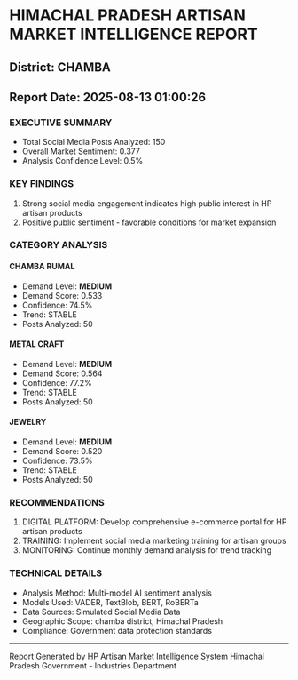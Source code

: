 # HIMACHAL PRADESH ARTISAN MARKET INTELLIGENCE REPORT
## District: CHAMBA
## Report Date: 2025-08-13 01:00:26

### EXECUTIVE SUMMARY
- Total Social Media Posts Analyzed: 150
- Overall Market Sentiment: 0.377
- Analysis Confidence Level: 0.5%

### KEY FINDINGS
1. Strong social media engagement indicates high public interest in HP artisan products
2. Positive public sentiment - favorable conditions for market expansion

### CATEGORY ANALYSIS

#### CHAMBA RUMAL
- Demand Level: **MEDIUM**
- Demand Score: 0.533
- Confidence: 74.5%
- Trend: STABLE
- Posts Analyzed: 50

#### METAL CRAFT
- Demand Level: **MEDIUM**
- Demand Score: 0.564
- Confidence: 77.2%
- Trend: STABLE
- Posts Analyzed: 50

#### JEWELRY
- Demand Level: **MEDIUM**
- Demand Score: 0.520
- Confidence: 73.5%
- Trend: STABLE
- Posts Analyzed: 50

### RECOMMENDATIONS
1. DIGITAL PLATFORM: Develop comprehensive e-commerce portal for HP artisan products
2. TRAINING: Implement social media marketing training for artisan groups
3. MONITORING: Continue monthly demand analysis for trend tracking

### TECHNICAL DETAILS
- Analysis Method: Multi-model AI sentiment analysis
- Models Used: VADER, TextBlob, BERT, RoBERTa
- Data Sources: Simulated Social Media Data
- Geographic Scope: chamba district, Himachal Pradesh
- Compliance: Government data protection standards

---
Report Generated by HP Artisan Market Intelligence System
Himachal Pradesh Government - Industries Department
